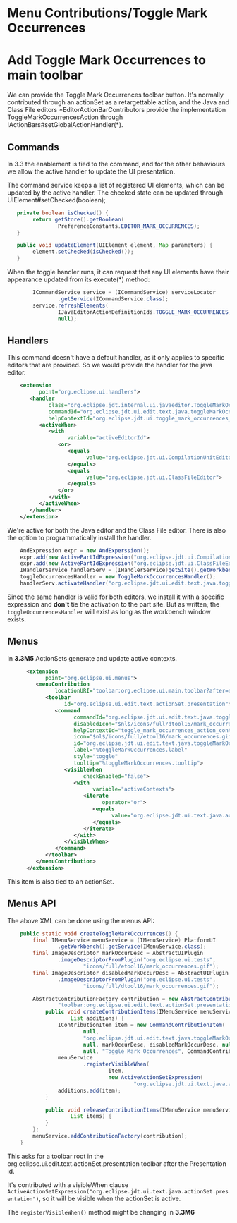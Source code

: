Menu Contributions/Toggle Mark Occurrences
==========================================


Add Toggle Mark Occurrences to main toolbar
===========================================

We can provide the Toggle Mark Occurrences toolbar button. It's normally contributed through an actionSet as a retargettable action, and the Java and Class File editors \*EditorActionBarContributors provide the implementation ToggleMarkOccurrencesAction through IActionBars#setGlobalActionHandler(\*).

Commands
--------

In 3.3 the enablement is tied to the command, and for the other behaviours we allow the active handler to update the UI presentation.

The command service keeps a list of registered UI elements, which can be updated by the active handler. The checked state can be updated through UIElement#setChecked(boolean);

```java
   private boolean isChecked() {
    	return getStore().getBoolean(
    			PreferenceConstants.EDITOR_MARK_OCCURRENCES);
   }

   public void updateElement(UIElement element, Map parameters) {
    	element.setChecked(isChecked());
   }
```

When the toggle handler runs, it can request that any UI elements have their appearance updated from its execute(*) method:

```java
    	ICommandService service = (ICommandService) serviceLocator
    			.getService(ICommandService.class);
    	service.refreshElements(
    			IJavaEditorActionDefinitionIds.TOGGLE_MARK_OCCURRENCES,
    			null);
```

Handlers
--------

This command doesn't have a default handler, as it only applies to specific editors that are provided. So we would provide the handler for the java editor.

```xml
    <extension
          point="org.eclipse.ui.handlers">
       <handler
             class="org.eclipse.jdt.internal.ui.javaeditor.ToggleMarkOccurrencesHandler"
             commandId="org.eclipse.jdt.ui.edit.text.java.toggleMarkOccurrences"
             helpContextId="org.eclipse.jdt.ui.toggle_mark_occurrences_action_context">
          <activeWhen>
             <with
                   variable="activeEditorId">
                <or>
                   <equals
                         value="org.eclipse.jdt.ui.CompilationUnitEditor">
                   </equals>
                   <equals
                         value="org.eclipse.jdt.ui.ClassFileEditor">
                   </equals>
                </or>
             </with>
          </activeWhen>
       </handler>
    </extension>
```

We're active for both the Java editor and the Class File editor. There is also the option to programmatically install the handler.

```java
    AndExpression expr = new AndExperssion();
    expr.add(new ActivePartIdExpression("org.eclipse.jdt.ui.CompilationUnitEditor"));
    expr.add(new ActivePartIdExpression("org.eclipse.jdt.ui.ClassFileEditor"));
    IHandlerService handlerServ = (IHandlerService)getSite().getWorkbenchWindow().getService(IHandlerService.class);
    toggleOccurrencesHandler = new ToggleMarkOccurrencesHandler();
    handlerServ.activateHandler("org.eclipse.jdt.ui.edit.text.java.toggleMarkOccurrences", toggleOccurrencesHandler, expr);
```

Since the same handler is valid for both editors, we install it with a specific expression and **don't** tie the activation to the part site. But as written, the `toggleOccurrencesHandler` will exist as long as the workbench window exists.

Menus
-----

In **3.3M5** ActionSets generate and update active contexts.

```xml
      <extension
            point="org.eclipse.ui.menus">
         <menuContribution
               locationURI="toolbar:org.eclipse.ui.main.toolbar?after=additions">
            <toolbar
                  id="org.eclipse.ui.edit.text.actionSet.presentation">
               <command
                     commandId="org.eclipse.jdt.ui.edit.text.java.toggleMarkOccurrences"
                     disabledIcon="$nl$/icons/full/dtool16/mark_occurrences.gif"
                     helpContextId="toggle_mark_occurrences_action_context"
                     icon="$nl$/icons/full/etool16/mark_occurrences.gif"
                     id="org.eclipse.jdt.ui.edit.text.java.toggleMarkOccurrences"
                     label="%toggleMarkOccurrences.label"
                     style="toggle"
                     tooltip="%toggleMarkOccurrences.tooltip">
                  <visibleWhen
                        checkEnabled="false">
                     <with
                           variable="activeContexts">
                        <iterate
                              operator="or">
                           <equals
                                 value="org.eclipse.jdt.ui.text.java.actionSet.presentation">
                           </equals>
                        </iterate>
                     </with>
                  </visibleWhen>
               </command>
            </toolbar>
         </menuContribution>
      </extension>
```

This item is also tied to an actionSet.

Menus API
---------

The above XML can be done using the menus API:

```java
    public static void createToggleMarkOccurrences() {
        final IMenuService menuService = (IMenuService) PlatformUI
                .getWorkbench().getService(IMenuService.class);
        final ImageDescriptor markOccurDesc = AbstractUIPlugin
                .imageDescriptorFromPlugin("org.eclipse.ui.tests",
                        "icons/full/etool16/mark_occurrences.gif");
        final ImageDescriptor disabledMarkOccurDesc = AbstractUIPlugin
                .imageDescriptorFromPlugin("org.eclipse.ui.tests",
                        "icons/full/dtool16/mark_occurrences.gif");

        AbstractContributionFactory contribution = new AbstractContributionFactory(
                "toolbar:org.eclipse.ui.edit.text.actionSet.presentation?after=Presentation") {
            public void createContributionItems(IMenuService menuService,
                    List additions) {
                IContributionItem item = new CommandContributionItem(
                        null,
                        "org.eclipse.jdt.ui.edit.text.java.toggleMarkOccurrences",
                        null, markOccurDesc, disabledMarkOccurDesc, null, null,
                        null, "Toggle Mark Occurrences", CommandContributionItem.STYLE_CHECK);
                menuService
                        .registerVisibleWhen(
                                item,
                                new ActiveActionSetExpression(
                                        "org.eclipse.jdt.ui.text.java.actionSet.presentation"));
                additions.add(item);
            }

            public void releaseContributionItems(IMenuService menuService,
                    List items) {
            }
        };
        menuService.addContributionFactory(contribution);
    }
```

This asks for a toolbar root in the org.eclipse.ui.edit.text.actionSet.presentation toolbar after the Presentation id.

It's contributed with a visibleWhen clause `ActiveActionSetExpression("org.eclipse.jdt.ui.text.java.actionSet.presentation")`, so it will be visible when the actionSet is active.

The `registerVisibleWhen()` method might be changing in **3.3M6**

